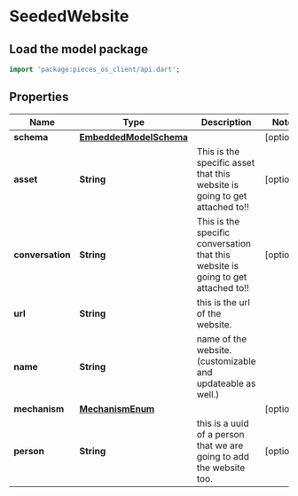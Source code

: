 # SeededWebsite

## Load the model package
```dart
import 'package:pieces_os_client/api.dart';
```

## Properties
Name | Type | Description | Notes
------------ | ------------- | ------------- | -------------
**schema** | [**EmbeddedModelSchema**](EmbeddedModelSchema) |  | [optional] 
**asset** | **String** | This is the specific asset that this website is going to get attached to!! | [optional] 
**conversation** | **String** | This is the specific conversation that this website is going to get attached to!! | [optional] 
**url** | **String** | this is the url of the website. | 
**name** | **String** | name of the website.(customizable and updateable as well.) | 
**mechanism** | [**MechanismEnum**](MechanismEnum) |  | [optional] 
**person** | **String** | this is a uuid of a person that we are going to add the website too. | [optional] 




